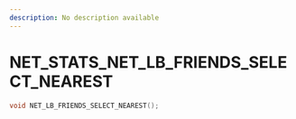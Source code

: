 ```yaml
---
description: No description available 
---
```


# NET_STATS\_NET_LB_FRIENDS_SELECT_NEAREST

```cpp
void NET_LB_FRIENDS_SELECT_NEAREST();
```